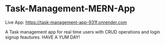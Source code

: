 # Task-Management-MERN-App

Live App: https://task-management-app-931f.onrender.com

A Task management app for real time users with CRUD operations and login signup feautures.
HAVE A YUM DAY!
